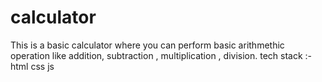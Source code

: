# calculator


This is a basic calculator where you can perform basic arithmethic operation like addition,
subtraction , multiplication , division.
tech stack :- html
              css
              js
